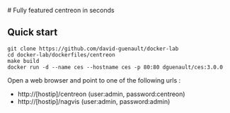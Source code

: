 # Fully featured centreon in seconds

## Quick start

```
git clone https://github.com/david-guenault/docker-lab
cd docker-lab/dockerfiles/centreon
make build
docker run -d --name ces --hostname ces -p 80:80 dguenault/ces:3.0.0
```

Open a web browser and point to one of the following urls : 

- http://[hostip]/centreon (user:admin, password:centreon)
- http://[hostip]/nagvis (user:admin, password:admin)

